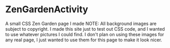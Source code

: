 # ZenGardenActivity
A small CSS Zen Garden page I made
NOTE: All background images are subject to copyright. I made this site just to test out CSS code, and I wanted to use whatever pictures I could find. I don't plan on using these images for any real page, I just wanted to use them for this page to make it look nicer. 